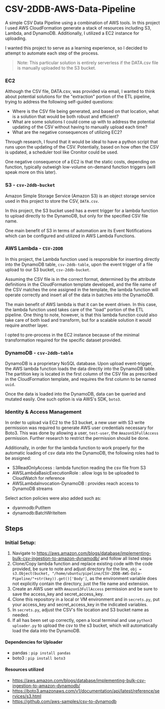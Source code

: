 # CSV-2DDB-AWS-Data-Pipeline

A simple CSV Data Pipeline using a combination of AWS tools. In this project I used AWS CloudFormation generate a stack of resources including S3, Lambda, and DynamoDB. Additionally, I utilized a EC2 instance for uploading.

I wanted this project to serve as a learning experience, so I decided to attempt to automate each step of the process. 

> Note: This particular solution is entirely serverless if the DATA.csv file is manually uploaded to the S3 bucket.

### EC2

Although the CSV file, DATA.csv, was provided via email, I wanted to think about potential solutions for the "extraction" portion of the ETL pipeline, trying to address the following self-guided questions:

- Where is the CSV file being generated, and based on that location, what is a solution that would be both robust and efficient?
 - What are some solutions I could come up with to address the potential updating of the CSV without having to manually upload each time?
 - What are the negative consequences of utilizing EC2?

Through research, I found that it would be ideal to have a python script that runs upon the updating of the CSV. Potentially, based on how often the CSV is updated, a scheduler tool like Cronitor could be used. 

One negative consequence of a EC2 is that the static costs, depending on function, typically outweigh low-volume on-demand function triggers (will speak more on this later). 

### S3 - `csv-2ddb-bucket`

Amazon Simple Storage Service (Amazon S3) is an object storage service used in this project to store the CSV, `DATA.csv`. 

In this project, the S3 bucket used has a event trigger for a lambda function to upload directly to the DynamoDB, but only for the specified CSV file name. 

One main benefit of S3 in terms of automation are its Event Notifications which can be configured and utilized in AWS Lambda Functions. 

### AWS Lambda - `CSV-2DDB`

In this project, the Lambda function used is responsible for inserting directly into the DynamoDB table, `csv-2ddb-table`, upon the event trigger of a file upload to our S3 bucket, `csv-2ddb-bucket`. 

Assuming the CSV file is in the correct format, determined by the attribute definitions in the CloudFormation template developed, and the file name of the CSV matches the one assigned in the template, the lambda function will operate correctly and insert all of the data in batches into the DynamoDB.

The main benefit of AWS lambda is that it can be event driven. In this case, the lambda function used takes care of the "load" portion of the ETL pipeline. One thing to note, however, is that this lambda function could also take care of both load and transform, but for a scalable solution it would require another layer. 

I opted to pre-process in the EC2 instance because of the minimal transformation required for the specific dataset provided. 

###  DynamoDB - `csv-2ddb-table`
DynamoDB is a proprietary NoSQL database. Upon upload event-trigger, the AWS lambda function loads the data directly into the DynamoDB table. The partition key is located in the first column of the CSV file as prescribed in the CloudFormation template, and requires the first column to be named `uuid`. 

Once the data is loaded into the DynamoDB, data can be queried and mutated easily. One such option is via AWS's SDK, `boto3`. 

### Identity & Access Management

In order to upload via EC2 to the S3 bucket, a new user with S3 write permission was required to generate AWS user credentials necessary for Boto3. This was done by allowing a user, `test-user`, the `AmazonS3FullAccess` permission. Further research to restrict the permission should be done. 

Additionally, in order for the lambda function to work properly for the automatic loading of csv data into the DynamoDB, the following roles had to be assigned:
- S3ReadOnlyAccess : lambda function reading the csv file from S3
- AWSLambdaBasicExecutionRole : allow logs to be uploaded to CloudWatch for reference
- AWSLambdaInvocation-DynamoDB : provides reach access to DynamoDB streams

Select action policies were also added such as:
- dyanmodb:PutItem
- dynamodb:BatchWriteItem

## Steps
### Initial Setup:

 1. Navigate to https://aws.amazon.com/blogs/database/implementing-bulk-csv-ingestion-to-amazon-dynamodb/ and follow all listed steps
 2. Clone/Copy lambda function and replace existing code with the code provided, be sure to note and adjust directory for the line, `obj = s3.Object(bucket, "/home/ubuntu/pipeline/CSV-2DDB-AWS-Data-Pipeline/"+str(key)).get()['Body']`, as the environment variable does not explicitly contain the directory, just the file name and extension.
 3. Create an AWS user with `AmazonS3FullAccess` permission and be sure to save the access_key and secret_access_key.
 4. Clone this repository in a local or VM environment and in `secrets.py`, put your access_key and secret_access_key in the indicated variables. 
 5. In `secrets.py`, adjust the CSV's file location and S3 bucket name as needed.
 6. If all has been set up correctly, open a local terminal and use `python3 uploader.py` to upload the csv to the s3 bucket, which will automatically load the data into the DynamoDB.

#### Dependencies for Uploader
- pandas : `pip install pandas`
- boto3 : `pip install boto3`

#### Resources utilized
- https://aws.amazon.com/blogs/database/implementing-bulk-csv-ingestion-to-amazon-dynamodb/
- https://boto3.amazonaws.com/v1/documentation/api/latest/reference/services/s3.html
- https://github.com/aws-samples/csv-to-dynamodb
